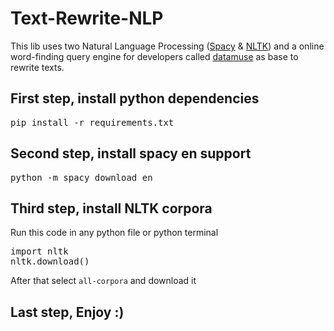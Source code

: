 # Text-Rewrite-NLP
This lib uses two Natural Language Processing (<a href="https://spacy.io">Spacy</a> &amp; <a href="https://www.nltk.org">NLTK</a>) and a online word-finding query engine for developers called <a href="https://www.datamuse.com/api">datamuse</a> as base to rewrite texts.

## First step, install python dependencies
<pre>pip install -r requirements.txt</pre>

## Second step, install spacy en support
<pre>python -m spacy download en</pre>

## Third step, install NLTK corpora
Run this code in any python file or python terminal
<pre>import nltk<br>nltk.download()</pre>
After that select `all-corpora` and download it


## Last step, Enjoy :)




